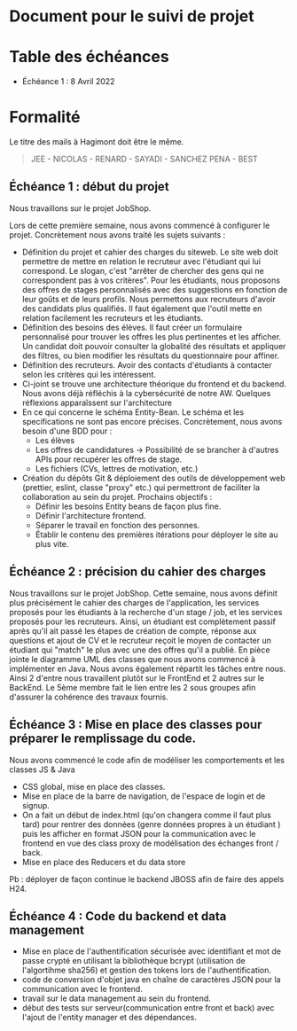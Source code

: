 # Document pour le suivi de projet

# Table des échéances

-   Échéance 1 : 8 Avril 2022

# Formalité

Le titre des mails à Hagimont doit être le même.

> JEE - NICOLAS - RENARD - SAYADI - SANCHEZ PENA - BEST

## Échéance 1 : début du projet

Nous travaillons sur le projet JobShop.

Lors de cette première semaine, nous avons commencé à configurer le projet. Concrètement nous avons traité les sujets suivants :

-   Définition du projet et cahier des charges du siteweb.
    Le site web doit permettre de mettre en relation le recruteur avec l'étudiant qui lui correspond.
    Le slogan, c'est "arrêter de chercher des gens qui ne correspondent pas à vos critères".
    Pour les étudiants, nous proposons des offres de stages personnalisés avec des suggestions en fonction de leur goûts et de leurs profils.
    Nous permettons aux recruteurs d'avoir des candidats plus qualifiés.
    Il faut également que l'outil mette en relation facilement les recruteurs et les étudiants.
-   Définition des besoins des élèves.
    Il faut créer un formulaire personnalisé pour trouver les offres les plus pertinentes et les afficher.
    Un candidat doit pouvoir consulter la globalité des résultats et appliquer des filtres, ou bien modifier les résultats du questionnaire pour affiner.
-   Définition des recruteurs. Avoir des contacts d'étudiants à contacter selon les critères qui les intéressent.
-   Ci-joint se trouve une architecture théorique du frontend et du backend.
    Nous avons déjà réfléchis à la cybersécurité de notre AW. Quelques réflexions apparaîssent sur l'architecture
-   En ce qui concerne le schéma Entity-Bean. Le schéma et les specifications ne sont pas encore précises.
    Concrètement, nous avons besoin d'une BDD pour :
    -   Les élèves
    -   Les offres de candidatures
        -> Possibilité de se brancher à d'autres APIs pour recupérer les offres de stage.
    -   Les fichiers (CVs, lettres de motivation, etc.)
-   Création du dépôts Git & déploiement des outils de développement web (prettier, eslint, classe "proxy" etc.) qui permettront de faciliter la collaboration au sein du projet.
    Prochains objectifs :
    -   Définir les besoins Entity beans de façon plus fine.
    -   Définir l'architecture frontend.
    -   Séparer le travail en fonction des personnes.
    -   Établir le contenu des premières itérations pour déployer le site au plus vite.

## Échéance 2 : précision du cahier des charges

Nous travaillons sur le projet JobShop.
Cette semaine, nous avons définit plus précisément le cahier des charges de l'application, les services proposés pour les étudiants à la recherche d'un stage / job, et les services proposés pour les recruteurs. Ainsi, un étudiant est complètement passif après qu'il ait passé les étapes de création de compte, réponse aux questions et ajout de CV et le recruteur reçoit le moyen de contacter un étudiant qui "match" le plus avec une des offres qu'il a publié.
En pièce jointe le diagramme UML des classes que nous avons commencé à implémenter en Java.
Nous avons également répartit les tâches entre nous. Ainsi 2 d'entre nous travaillent plutôt sur le FrontEnd et 2 autres sur le BackEnd. Le 5ème membre fait le lien entre les 2 sous groupes afin d'assurer la cohérence des travaux fournis.

## Échéance 3 : Mise en place des classes pour préparer le remplissage du code.

Nous avons commencé le code afin de modéliser les comportements et les classes JS & Java

-   CSS global, mise en place des classes.
-   Mise en place de la barre de navigation, de l'espace de login et de signup.
-   On a fait un début de index.html (qu'on changera comme il faut plus tard) pour rentrer des données (genre données propres à un étudiant ) puis les afficher en format JSON pour la communication avec le frontend en vue des class proxy de modélisation des échanges front / back.
-   Mise en place des Reducers et du data store

Pb : déployer de façon continue le backend JBOSS afin de faire des appels H24.


## Échéance 4 : Code du backend et data management 
- Mise en place de l'authentification sécurisée avec identifiant et mot de passe crypté en utilisant la bibliothèque bcrypt (utilisation de l'algortihme sha256) et gestion des tokens lors de l'authentification.
- code de conversion d'objet java en chaîne de caractères JSON pour la communication avec le frontend. 
- travail sur le data management au sein du frontend.
- début des tests sur serveur(communication entre front et back) avec l'ajout de l'entity manager et des dépendances.
